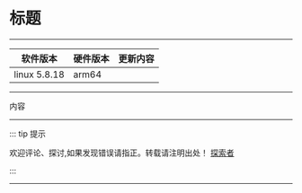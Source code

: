 
# 标题

---

| 软件版本     | 硬件版本 | 更新内容 |
|--------------|----------|----------|
| linux 5.8.18 | arm64    |          |

---

内容


---
::: tip 提示 

欢迎评论、探讨,如果发现错误请指正。转载请注明出处！ [探索者](http://www.tsz.wiki) 

:::


---
<Vssue :title="$title"/>
